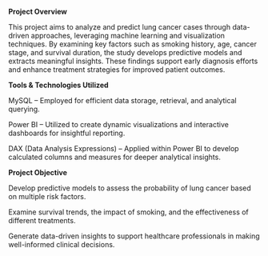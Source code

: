 **Project Overview**

This project aims to analyze and predict lung cancer cases through data-driven approaches, leveraging machine learning and visualization techniques. By examining key factors such as smoking history, age, cancer stage, and survival duration, the study develops predictive models and extracts meaningful insights. These findings support early diagnosis efforts and enhance treatment strategies for improved patient outcomes.

**Tools & Technologies Utilized**

MySQL – Employed for efficient data storage, retrieval, and analytical querying.

Power BI – Utilized to create dynamic visualizations and interactive dashboards for insightful reporting.

DAX (Data Analysis Expressions) – Applied within Power BI to develop calculated columns and measures for deeper analytical insights.



**Project Objective**

Develop predictive models to assess the probability of lung cancer based on multiple risk factors.

Examine survival trends, the impact of smoking, and the effectiveness of different treatments.

Generate data-driven insights to support healthcare professionals in making well-informed clinical decisions.

